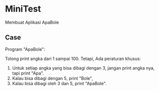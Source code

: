 # MiniTest
Membuat Aplikasi ApaBole

## Case
Program "ApaBole":

Tolong print angka dari 1 sampai 100. Tetapi, Ada peraturan khusus:

1. Untuk setiap angka yang bisa dibagi dengan 3, jangan print angka nya, tapi print "Apa".
2. Kalau bisa dibagi dengan 5, print "Bole",
3. Kalau bisa dibagi oleh 3 dan 5, print "ApaBole".

